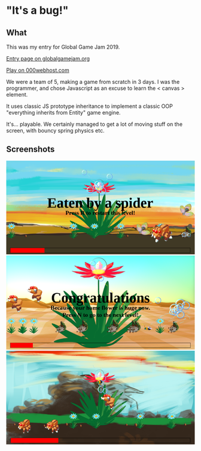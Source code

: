 # "It's a bug!"

## What

This was my entry for Global Game Jam 2019.

[Entry page on globalgamejam.org](https://globalgamejam.org/2019/games/its-bug)

[Play on 000webhost.com](http://bigoldjuice.000webhostapp.com/)

We were a team of 5, making a game from scratch in 3 days.
I was the programmer, and chose Javascript as an excuse to learn the < canvas > element.

It uses classic JS prototype inheritance to implement a classic OOP
"everything inherits from Entity" game engine.

It's... playable. We certainly managed to get a lot of moving stuff on the screen,
with bouncy spring physics etc.


## Screenshots

![Screenshot](/screenshots/1.png)
![Screenshot](/screenshots/2.png)
![Screenshot](/screenshots/3.png)

